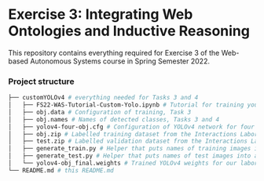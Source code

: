 # Exercise 3: Integrating Web Ontologies and Inductive Reasoning

This repository contains everything required for Exercise 3 of the Web-based Autonomous Systems course in Spring Semester 2022.

### Project structure
```bash
├── customYOLOv4 # everything needed for Tasks 3 and 4
│   ├── FS22-WAS-Tutorial-Custom-Yolo.ipynb # Tutorial for training your own custom YOLOv4 detector, Task 3
│   ├── obj.data # Configuration of training, Task 3
│   ├── obj.names # Names of detected classes, Tasks 3 and 4
│   ├── yolov4-four-obj.cfg # Configuration of YOLOv4 network for four classes, Task 3
│   ├── obj.zip # Labelled training dataset from the Interactions Laboratory, Task 3
│   ├── test.zip # Labelled validation dataset from the Interactions Laboratory, Task 3
│   ├── generate_train.py # Helper that puts names of training images into a textfile, Task 3
│   ├── generate_test.py # Helper that puts names of test images into a textfile, Task 3
│   └── yolov4-obj_final.weights # Trained YOLOv4 weights for our laboratory environment
└── README.md # this README.md
```
